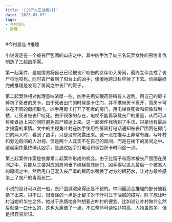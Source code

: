 ```yaml
---
title: '[[《尸人庄谜案》]]'
date: '2025-03-07'
tags:
- 今村昌弘
- 推理
---
```

#今村昌弘 #推理 

小说设定在一个被丧尸包围的山庄之中，其中凶手为了向三名玩弄女性的男性复仇制造了三起凶杀案。

第一起案件，是痴情男将自己已经被丧尸咬伤的女伴带入房间，最终女伴变成了丧尸将他咬死。同时丧尸看到了阳台上的凶手，傻傻地跨过栏杆掉了下去。侦探最终完成推理是发现了房间之中丧尸的鞋子。

第二起案件相对推理意味浓厚一些，凶手先用安眠药将所有人迷倒。用自己的房卡掉包了死者的房卡。由于死者出门的时候是卡住门，并不携带房卡离开，而房卡可以在不同的房间取电。凶手用房卡打开了死者的房门，用电梯将死者和铜像载到一楼，让死者被丧尸咬死。由于铜像的存在，电梯不能再承载丧尸的重量，从而可以将死者运上来的同时避免丧尸被运上来。这一起案件我猜到了手法，只是也有最后才揭露的事情。文中的主视角叶村在凶手使用空房间打电话通知被丧尸围困在房门口的两人时，看到了凶手，只是没有揭露出来。这一点在描写上非常有趣，写叶村和旁边房间的人对视，但是两个人其实不在自己的房间，而是在楼下的房间之中。这起案件最终确认凶手，是通过凶手打电话和调包房卡时间这一点。

第三起案件作案是依靠第二起案件形成的机会。由于比留子和高木被丧尸围困在房间之中，只能从三楼对应的房间垂下绳梯营救她们。凶手得以进入最后一个被害人的房间之中，然后用自己混入丧尸毒的眼药水替换了对方的眼药水，让对方最终感染上了丧尸的毒而死亡。

小说的诡计可以说一般，丧尸围城渲染得还是不错的。中间最适合推理的部分被我猜了出来。只不过，很奇怪的一点是比留子对于叶村过于油腻的描写。除了想让叶村当她的华生之外，她过于热情地各种想要占叶村的便宜。比如说让叶村做什么然后就亲一口什么的，这也太离谱了一点。不过整体可读性非常高，人物虽然多，但是很容易辨识。
